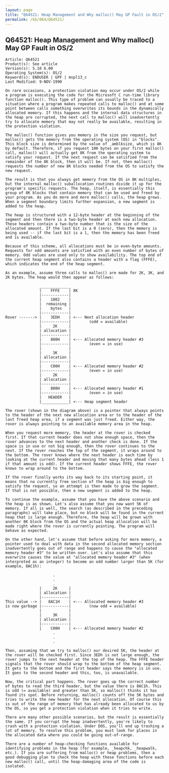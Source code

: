 ```yaml
---
layout: page
title: "Q64521: Heap Management and Why malloc() May GP Fault in OS/2"
permalink: /kb/064/Q64521/
---
```


## Q64521: Heap Management and Why malloc() May GP Fault in OS/2

	Article: Q64521
	Product(s): See article
	Version(s): 5.10 6.00
	Operating System(s): OS/2
	Keyword(s): ENDUSER | GPF | mspl13_c
	Last Modified: 9-NOV-1990
	
	On rare occasions, a protection violation may occur under OS/2 while
	a program is executing the code for the Microsoft C run-time library
	function malloc(). This type of problem can usually be traced to a
	situation where a program makes repeated calls to malloc() and at some
	point between calls something overwrites its bounds in the dynamically
	allocated memory. If this happens and the internal data structures in
	the heap are corrupted, the next call to malloc() will inadvertently
	try to allocate memory that may not really be available, resulting in
	the protection violation.
	
	The malloc() function gives you memory in the size you request, but
	malloc() gets the memory from the operating system (OS) in "blocks".
	This block size is determined by the value of _amblksize, which is 8K
	by default. Therefore, if you request 100 bytes on your first malloc()
	call, malloc() will actually get 8K from the operating system to
	satisfy your request. If the next request can be satisfied from the
	remainder of the 8K block, then it will be. If not, then malloc()
	requests the number of new 8K blocks needed from the OS to satisfy the
	new request.
	
	The result is that you always get memory from the OS in 8K multiples,
	but the internal malloc() suballocation routines divide it up for the
	program's specific requests. The heap, itself, is essentially this
	group of 8K blocks that contain memory that can be used and freed by
	your program. As you do more and more malloc() calls, the heap grows.
	When a segment boundary limits further expansion, a new segment is
	added to the heap.
	
	The heap is structured with a 12-byte header at the beginning of the
	segment and then there is a two-byte header at each new allocation.
	These headers contain a two-byte number that is the size of the
	allocated amount. If the last bit is a 0 (zero), then the memory is
	being used -- if the last bit is a 1, then the memory has been freed
	and is available.
	
	Because of this scheme, all allocations must be in even-byte amounts.
	Requests for odd amounts are satisfied with an even number of bytes of
	memory. Odd values are used only to show availability. The top end of
	the current heap segment also contains a header with a flag (FFFE),
	which indicates the end of the heap segment.
	
	As an example, assume three calls to malloc() are made for 2K, 3K, and
	2K bytes. The heap would then appear as follows:
	
	               ______________
	               |    FFFE    | 8K
	               |------------|
	               |    1002    |
	               |  remaining |
	               |    bytes   |
	               |------------|
	Rover -------> |    3EDH    | <--- Next allocation header
	               |------------|        (odd = available)
	               |     2K     |
	               | allocation |
	               |------------|
	               |    800H    | <--- Allocated memory header #3
	               |------------|        (even = in use)
	               |            |
	               |     3K     |
	               | allocation |
	               |------------|
	               |    C00H    | <--- Allocated memory header #2
	               |------------|        (even = in use)
	               |     2K     |
	               | allocation |
	               |------------|
	               |    800H    | <--- Allocated memory header #1
	               |------------|        (even = in use)
	               |   HEADER   |
	               |____________| <--- Heap segment header
	
	The rover (shown in the diagram above) is a pointer that always points
	to the header of the next new allocation area or to the header of the
	last freed heap area, if a segment was just freed. Either way, the
	rover is always pointing to an available memory area in the heap.
	
	When you request more memory, the header at the rover is checked
	first. If that current header does not show enough space, then the
	rover advances to the next header and another check is done. If the
	space is in use or not big enough, then the rover continues to the
	next. If the rover reaches the top of the segment, it wraps around to
	the bottom. The rover knows where the next header is each time by
	looking at the current header and moving that many bytes ahead (less 1
	if that amount is odd). If the current header shows FFFE, the rover
	knows to wrap around to the bottom.
	
	If the rover finally works its way back to its starting point, it
	means that no currently free section of the heap is big enough to
	satisfy the request, so an attempt is then made to grow the segment.
	If that is not possible, then a new segment is added to the heap.
	
	To continue the example, assume that you have the above scenario and
	the heap is as shown. Let's also assume that you now want 5K of
	memory. If all is well, the search (as described in the preceding
	paragraphs) will take place, but no block will be found in the current
	heap that is large enough. Therefore, the heap will be grown with
	another 8K block from the OS and the actual heap allocation will be
	made right where the rover is currently pointing. The program will
	behave as expected.
	
	On the other hand, let's assume that before asking for more memory, a
	pointer used to deal with data in the second allocated memory section
	inadvertently goes out of range and happens to cause the "allocated
	memory header #3" to be written over. Let's also assume that this
	overwrite causes the value at "allocated memory header #3" (when
	interpreted as an integer) to become an odd number larger than 5K (for
	example, 8AC1h):
	
	                     .
	                     .
	                     .
	               |     2K     |
	               | allocation |
	               |------------|
	This value --> |   8AC1H    | <--- Allocated memory header #3
	is now garbage |------------|        (now odd = available)
	               |            |
	               |     3K     |
	               | allocation |
	               |------------|
	               |    C00H    | <--- Allocated memory header #2
	                     .
	                     .
	                     .
	
	Then, assuming that we try to malloc() our desired 5K, the header at
	the rover will be checked first. Since 3EDh is not large enough, the
	rover jumps to the next header at the top of the heap. The FFFE header
	signals that the rover should wrap to the bottom of the heap segment.
	It gets to the bottom and the first header says the memory is in use.
	It goes to the second header and this, too, is unavailable.
	
	Now, the critical part happens. The rover goes up the correct number
	of bytes to read the third header, but the value there is 8AC1h. This
	is odd (= available) and greater than 5K, so malloc() thinks it has
	found its spot. Before returning, malloc() counts off the 5K bytes and
	tries to write the new header for the next allocation. Of course this
	is out of the range of memory that has already been allocated to us by
	the OS, so you get a protection violation when it tries to write.
	
	There are many other possible scenarios, but the result is essentially
	the same. If you corrupt the heap inadvertently, you're likely to
	crash with a protection violation. Under DOS, you'll end up trashing a
	lot of memory. To resolve this problem, you must look for places in
	the allocated data where you could be going out-of-range.
	
	There are a number of heap-checking functions available for
	identifying problems in the heap (for example, _heapchk, _heapwalk,
	etc.). If you are suffering from malloc() or heap problems, then a
	good debugging plan to check the heap with these functions before each
	new malloc() call, until the heap-damaging area of the code is
	isolated.
